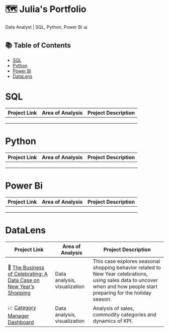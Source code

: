 # 🗺 Julia's Portfolio
Data Analyst | SQL, Python, Power Bi 📊

## 📚 Table of Contents
- [SQL](#sql)
- [Python](#python)
- [Power Bi](#powerbi)
- [DataLens](#DataLens)

# SQL

| Project Link | Area of Analysis | Project Description | 
|---|---|---|
| | 
| |  
| |  

# Python
| Project Link | Area of Analysis | Project Description | 
|---|---|---|
| | 
| |  
| |  

# Power Bi
| Project Link | Area of Analysis | Project Description | 
|---|---|---|
| | 
| |  
| |  

# DataLens
| Project Link | Area of Analysis | Project Description | 
|---|---|---|
| 🎄 [The Business of Celebrating: A Data Case on New Year’s Shopping](https://github.com/Saintles/DataLens/blob/main/The%20Business%20of%20Celebrating%3A%20A%20Data%20Case%20on%20New%20Year%E2%80%99s%20Shopping.md)| Data analysis, visualization | This case explores seasonal shopping behavior related to New Year celebrations, using sales data to uncover when and how people start preparing for the holiday season.|
| 📈 [Category Manager Dashboard](https://github.com/Saintles/DataLens/blob/main/Category%20Manager%20Dashboard.md)| Data analysis, visualization | Analysis of sales, commodity categories and dynamics of KPI. | 


